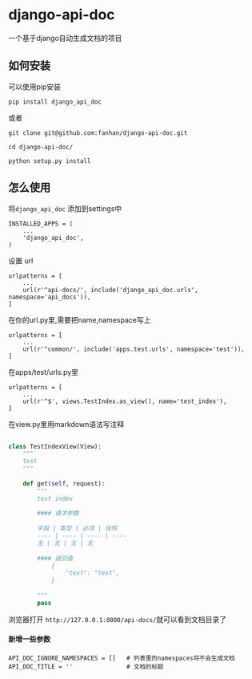 # django-api-doc

一个基于django自动生成文档的项目

## 如何安装

可以使用pip安装

```
pip install django_api_doc
```

或者

```
git clone git@github.com:fanhan/django-api-doc.git

cd django-api-doc/

python setup.py install

```

## 怎么使用

将`django_api_doc` 添加到settings中

```
INSTALLED_APPS = (
    ...
    'django_api_doc',
)
```

设置 url

```
urlpatterns = [
    ...
    url(r'^api-docs/', include('django_api_doc.urls', namespace='api_docs')),
]
```

在你的url.py里,需要把name,namespace写上

```
urlpatterns = [
    ...
    url(r'^common/', include('apps.test.urls', namespace='test')),
]
```
在apps/test/urls.py里

```
urlpatterns = [
    ...
    url(r'^$', views.TestIndex.as_view(), name='test_index'),
]
```


在view.py里用markdown语法写注释

```python

class TestIndexView(View):
    """
    test
    """
    
    def get(self, request):
        """
        test index
        
        #### 请求参数
        
        字段 | 类型 | 必须 | 说明
        ---- | ---- | ---- | ----
        无 | 无 | 无 | 无
        
        #### 返回值
            {
                "text": "test",
            }
        
        """
        pass
```

浏览器打开 `http://127.0.0.1:8000/api-docs/`就可以看到文档目录了


#### 新增一些参数

```
API_DOC_IGNORE_NAMESPACES = []   # 列表里的namespaces将不会生成文档
API_DOC_TITLE = ''               # 文档的标题
```
